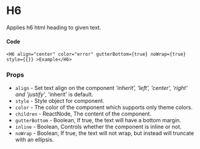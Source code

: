 # H6

Applies h6 html heading to given text.

#### Code
```
<H6 align="center" color="error" gutterBottom={true} noWrap={true} style={{}} >Example</H6>
```

### Props
 - ```align``` - Set text align on the component _'inherit', 'left', 'center', 'right' and 'justify'_, 'inherit' is default.
 - ```style``` - Style object for component.
 - ```color``` - The color of the component which supports only theme colors.
 - ```children``` - ReactNode, The content of the component.
 - ```gutterBottom``` - Boolean, If true, the text will have a bottom margin.
 - ```inline``` - Boolean, Controls whether the component is inline or not.
 - ```noWrap``` - Boolean, If true, the text will not wrap, but instead will truncate with an ellipsis.